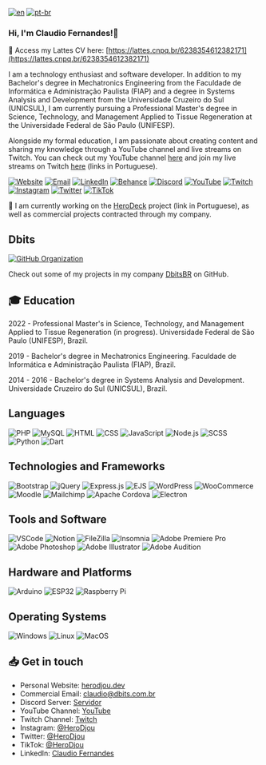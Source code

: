 [![en](https://img.shields.io/badge/lang-en-red.svg)](https://github.com/HeroDjou/HeroDjou/blob/main/README.en.md)
[![pt-br](https://img.shields.io/badge/lang-pt--br-green.svg)](https://github.com/HeroDjou/HeroDjou/blob/main/README.md)

### Hi, I'm Claudio Fernandes!👋

🔬 Access my Lattes CV here: [https://lattes.cnpq.br/6238354612382171](https://lattes.cnpq.br/6238354612382171)

I am a technology enthusiast and software developer. In addition to my Bachelor's degree in Mechatronics Engineering from the Faculdade de Informática e Administração Paulista (FIAP) and a degree in Systems Analysis and Development from the Universidade Cruzeiro do Sul (UNICSUL), I am currently pursuing a Professional Master's degree in Science, Technology, and Management Applied to Tissue Regeneration at the Universidade Federal de São Paulo (UNIFESP).

Alongside my formal education, I am passionate about creating content and sharing my knowledge through a YouTube channel and live streams on Twitch. You can check out my YouTube channel [here](https://youtube.com/@HeroDjou) and join my live streams on Twitch [here](https://twitch.tv/HeroDjou) (links in Portuguese).

[![Website](https://img.shields.io/badge/Website-herodjou.dev-blue?style=flat-square&logo=google-chrome&logoColor=white)](https://herodjou.dev)
[![Email](https://img.shields.io/badge/Email-claudio%40dbits.com.br-red?style=flat-square&logo=gmail&logoColor=white)](mailto:claudio@dbits.com.br)
[![LinkedIn](https://img.shields.io/badge/LinkedIn-0077B5?style=flat-square&logo=linkedin&logoColor=white)](https://www.linkedin.com/in/claudiopfernandes/)
[![Behance](https://img.shields.io/badge/Behance-0057FF?style=flat-square&logo=behance&logoColor=white)](https://www.behance.net/HeroDjou)
[![Discord](https://img.shields.io/badge/Discord-Servidor-7289DA?style=flat-square&logo=discord&logoColor=white)](https://herodjou.dev/l/discord)
[![YouTube](https://img.shields.io/badge/YouTube-FF0000?style=flat-square&logo=youtube&logoColor=white)](https://youtube.com/@HeroDjou)
[![Twitch](https://img.shields.io/badge/Twitch-9146FF?style=flat-square&logo=twitch&logoColor=white)](https://www.twitch.tv/herodjou)
[![Instagram](https://img.shields.io/badge/Instagram-E4405F?style=flat-square&logo=instagram&logoColor=white)](https://www.instagram.com/HeroDjou)
[![Twitter](https://img.shields.io/badge/Twitter-1DA1F2?style=flat-square&logo=twitter&logoColor=white)](https://twitter.com/HeroDjou)
[![TikTok](https://img.shields.io/badge/TikTok-000000?style=flat-square&logo=tiktok&logoColor=white)](https://www.tiktok.com/@HeroDjou)

🌱 I am currently working on the [HeroDeck](https://www.youtube.com/watch?v=Z_xIyCZwOh0) project (link in Portuguese), as well as commercial projects contracted through my company.

## Dbits

[![GitHub Organization](https://img.shields.io/badge/GitHub-DbitsBR-black?style=for-the-badge&logo=github)](https://github.com/DbitsBR)

Check out some of my projects in my company [DbitsBR](https://github.com/DbitsBR) on GitHub.

## 🎓 Education

2022 - Professional Master's in Science, Technology, and Management Applied to Tissue Regeneration (in progress).
Universidade Federal de São Paulo (UNIFESP), Brazil.

2019 - Bachelor's degree in Mechatronics Engineering.
Faculdade de Informática e Administração Paulista (FIAP), Brazil.

2014 - 2016 - Bachelor's degree in Systems Analysis and Development.
Universidade Cruzeiro do Sul (UNICSUL), Brazil.

## Languages

![PHP](https://img.shields.io/badge/PHP-%23777BB4?style=for-the-badge&logo=php&logoColor=white)
![MySQL](https://img.shields.io/badge/MySQL-%234479A1?style=for-the-badge&logo=mysql&logoColor=white)
![HTML](https://img.shields.io/badge/HTML5-%23E34F26?style=for-the-badge&logo=html5&logoColor=white)
![CSS](https://img.shields.io/badge/CSS3-%231572B6?style=for-the-badge&logo=css3&logoColor=white)
![JavaScript](https://img.shields.io/badge/JavaScript-%23323330?style=for-the-badge&logo=javascript&logoColor=%23F7DF1E)
![Node.js](https://img.shields.io/badge/Node.js-%23339933?style=for-the-badge&logo=node.js&logoColor=white)
![SCSS](https://img.shields.io/badge/SCSS-%23CC6699?style=for-the-badge&logo=sass&logoColor=white)
![Python](https://img.shields.io/badge/Python-%2314354C?style=for-the-badge&logo=python&logoColor=white)
![Dart](https://img.shields.io/badge/Dart-%230175C2?style=for-the-badge&logo=dart&logoColor=white)

## Technologies and Frameworks

![Bootstrap](https://img.shields.io/badge/Bootstrap-563D7C?style=for-the-badge&logo=bootstrap&logoColor=white)
![jQuery](https://img.shields.io/badge/jQuery-%230769AD?style=for-the-badge&logo=jquery&logoColor=white)
![Express.js](https://img.shields.io/badge/Express.js-%23000000?style=for-the-badge&logo=express&logoColor=white)
![EJS](https://img.shields.io/badge/EJS-%23E44D26?style=for-the-badge&logo=ejs&logoColor=white)
![WordPress](https://img.shields.io/badge/WordPress-%23117AC9?style=for-the-badge&logo=wordpress&logoColor=white)
![WooCommerce](https://img.shields.io/badge/WooCommerce-%23594ea1?style=for-the-badge&logo=woocommerce&logoColor=white)
![Moodle](https://img.shields.io/badge/Moodle-%238a57a1?style=for-the-badge&logo=moodle&logoColor=white)
![Mailchimp](https://img.shields.io/badge/Mailchimp-%23FFBE00?style=for-the-badge&logo=mailchimp&logoColor=black)
![Apache Cordova](https://img.shields.io/badge/Apache%20Cordova-%23E8E8E8?style=for-the-badge&logo=apache%20cordova&logoColor=black)
![Electron](https://img.shields.io/badge/Electron-%2320232a?style=for-the-badge&logo=electron&logoColor=white)

## Tools and Software

![VSCode](https://img.shields.io/badge/VSCode-%23007ACC?style=for-the-badge&logo=visual%20studio%20code&logoColor=white)
![Notion](https://img.shields.io/badge/Notion-%23000000.svg?style=for-the-badge&logonotion&logoColor=white)
![FileZilla](https://img.shields.io/badge/FileZilla-%23BF0000?style=for-the-badge&logo=filezilla&logoColor=white)
![Insomnia](https://img.shields.io/badge/Insomnia-%5849BE.svg?style=for-the-badge&logo=insomnia&logoColor=white)
![Adobe Premiere Pro](https://img.shields.io/badge/Adobe%20Premiere%20Pro-%230077DC?style=for-the-badge&logo=adobe%20premiere%20pro&logoColor=white)
![Adobe Photoshop](https://img.shields.io/badge/Adobe%20Photoshop-%2331A8FF?style=for-the-badge&logo=adobe%20photoshop&logoColor=white)
![Adobe Illustrator](https://img.shields.io/badge/Adobe%20Illustrator-%23FF9A00?style=for-the-badge&logo=adobe%20illustrator&logoColor=white)
![Adobe Audition](https://img.shields.io/badge/Adobe%20Audition-%23400000?style=for-the-badge&logo=adobe%20audition&logoColor=white)

## Hardware and Platforms

![Arduino](https://img.shields.io/badge/Arduino-%2300979D?style=for-the-badge&logo=arduino&logoColor=white)
![ESP32](https://img.shields.io/badge/ESP32-%230D8CFF?style=for-the-badge&logo=espressif&logoColor=white)
![Raspberry Pi](https://img.shields.io/badge/Raspberry%20Pi-%23C51A4A?style=for-the-badge&logo=raspberry%20pi&logoColor=white)

## Operating Systems

![Windows](https://img.shields.io/badge/Windows-%230078D6?style=for-the-badge&logo=windows&logoColor=white)
![Linux](https://img.shields.io/badge/Linux-%23FCC624?style=for-the-badge&logo=linux&logoColor=white)
![MacOS](https://img.shields.io/badge/MacOS-%23999999?style=for-the-badge&logo=apple&logoColor=white)

## 📥 Get in touch

- Personal Website: [herodjou.dev](https://herodjou.dev)
- Commercial Email: claudio@dbits.com.br
- Discord Server: [Servidor](https://herodjou.dev/l/discord)
- YouTube Channel: [YouTube](https://youtube.com/@HeroDjou)
- Twitch Channel: [Twitch](https://www.twitch.tv/herodjou)
- Instagram: [@HeroDjou](https://www.instagram.com/HeroDjou)
- Twitter: [@HeroDjou](https://twitter.com/HeroDjou)
- TikTok: [@HeroDjou](https://www.tiktok.com/@HeroDjou)
- LinkedIn: [Claudio Fernandes](https://www.linkedin.com/in/claudiopfernandes/)
